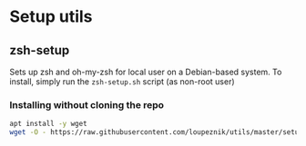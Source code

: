 # Setup utils

## zsh-setup

Sets up zsh and oh-my-zsh for local user on a Debian-based system. To install, simply run the `zsh-setup.sh` script (as non-root user)

### Installing without cloning the repo

```bash
apt install -y wget
wget -O - https://raw.githubusercontent.com/loupeznik/utils/master/setup_utils/zsh-setup.sh | bash
```
